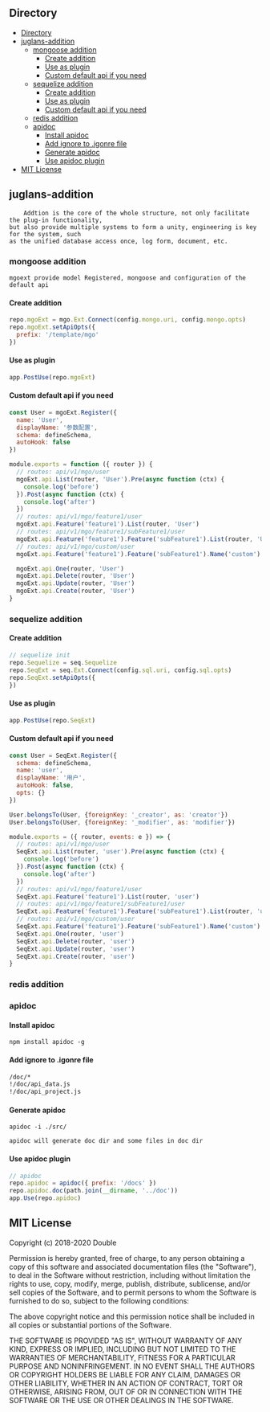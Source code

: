 ## Directory

<!-- TOC -->

- [Directory](#directory)
- [juglans-addition](#juglans-addition)
    - [mongoose addition](#mongoose-addition)
        - [Create addition](#create-addition)
        - [Use as plugin](#use-as-plugin)
        - [Custom default api if you need](#custom-default-api-if-you-need)
    - [sequelize addition](#sequelize-addition)
        - [Create addition](#create-addition-1)
        - [Use as plugin](#use-as-plugin-1)
        - [Custom default api if you need](#custom-default-api-if-you-need-1)
    - [redis addition](#redis-addition)
    - [apidoc](#apidoc)
        - [Install apidoc](#install-apidoc)
        - [Add ignore to .igonre file](#add-ignore-to-igonre-file)
        - [Generate apidoc](#generate-apidoc)
        - [Use apidoc plugin](#use-apidoc-plugin)
- [MIT License](#mit-license)

<!-- /TOC -->
## juglans-addition

        Addtion is the core of the whole structure, not only facilitate the plug-in functionality,
    but also provide multiple systems to form a unity, engineering is key for the system, such
    as the unified database access once, log form, document, etc.
### mongoose addition

    mgoext provide model Registered, mongoose and configuration of the default api
#### Create addition

```javascript
repo.mgoExt = mgo.Ext.Connect(config.mongo.uri, config.mongo.opts)
repo.mgoExt.setApiOpts({
  prefix: '/template/mgo'
})
```
#### Use as plugin
```javascript
app.PostUse(repo.mgoExt)
```

#### Custom default api if you need

```javascript
const User = mgoExt.Register({
  name: 'User',
  displayName: '参数配置',
  schema: defineSchema,
  autoHook: false
})

module.exports = function ({ router }) {
  // routes: api/v1/mgo/user
  mgoExt.api.List(router, 'User').Pre(async function (ctx) {
    console.log('before')
  }).Post(async function (ctx) {
    console.log('after')
  })
  // routes: api/v1/mgo/feature1/user
  mgoExt.api.Feature('feature1').List(router, 'User')
  // routes: api/v1/mgo/feature1/subFeature1/user
  mgoExt.api.Feature('feature1').Feature('subFeature1').List(router, 'User')
  // routes: api/v1/mgo/custom/user
  mgoExt.api.Feature('feature1').Feature('subFeature1').Name('custom').List(router, 'User')

  mgoExt.api.One(router, 'User')
  mgoExt.api.Delete(router, 'User')
  mgoExt.api.Update(router, 'User')
  mgoExt.api.Create(router, 'User')
}

```

### sequelize addition

#### Create addition

```javascript
// sequelize init
repo.Sequelize = seq.Sequelize
repo.SeqExt = seq.Ext.Connect(config.sql.uri, config.sql.opts)
repo.SeqExt.setApiOpts({
})
```
#### Use as plugin
```javascript
app.PostUse(repo.SeqExt)
```

#### Custom default api if you need

```javascript
const User = SeqExt.Register({
  schema: defineSchema,
  name: 'user',
  displayName: '用户',
  autoHook: false,
  opts: {}
})

User.belongsTo(User, {foreignKey: '_creator', as: 'creator'})
User.belongsTo(User, {foreignKey: '_modifier', as: 'modifier'})

module.exports = ({ router, events: e }) => {
  // routes: api/v1/mgo/user
  SeqExt.api.List(router, 'user').Pre(async function (ctx) {
    console.log('before')
  }).Post(async function (ctx) {
    console.log('after')
  })
  // routes: api/v1/mgo/feature1/user
  SeqExt.api.Feature('feature1').List(router, 'user')
  // routes: api/v1/mgo/feature1/subFeature1/user
  SeqExt.api.Feature('feature1').Feature('subFeature1').List(router, 'user')
  // routes: api/v1/mgo/custom/user
  SeqExt.api.Feature('feature1').Feature('subFeature1').Name('custom').List(router, 'user')
  SeqExt.api.One(router, 'user')
  SeqExt.api.Delete(router, 'user')
  SeqExt.api.Update(router, 'user')
  SeqExt.api.Create(router, 'user')
}
```

### redis addition

### apidoc

#### Install apidoc
```shell
npm install apidoc -g
```
#### Add ignore to .igonre file
```txt
/doc/*
!/doc/api_data.js
!/doc/api_project.js
```
#### Generate apidoc 

```shell
apidoc -i ./src/
```
	apidoc will generate doc dir and some files in doc dir

#### Use apidoc plugin

```javascript
// apidoc
repo.apidoc = apidoc({ prefix: '/docs' })
repo.apidoc.doc(path.join(__dirname, '../doc'))
app.Use(repo.apidoc)
```

## MIT License

Copyright (c) 2018-2020 Double

Permission is hereby granted, free of charge, to any person obtaining a copy
of this software and associated documentation files (the "Software"), to deal
in the Software without restriction, including without limitation the rights
to use, copy, modify, merge, publish, distribute, sublicense, and/or sell
copies of the Software, and to permit persons to whom the Software is
furnished to do so, subject to the following conditions:

The above copyright notice and this permission notice shall be included in all
copies or substantial portions of the Software.

THE SOFTWARE IS PROVIDED "AS IS", WITHOUT WARRANTY OF ANY KIND, EXPRESS OR
IMPLIED, INCLUDING BUT NOT LIMITED TO THE WARRANTIES OF MERCHANTABILITY,
FITNESS FOR A PARTICULAR PURPOSE AND NONINFRINGEMENT. IN NO EVENT SHALL THE
AUTHORS OR COPYRIGHT HOLDERS BE LIABLE FOR ANY CLAIM, DAMAGES OR OTHER
LIABILITY, WHETHER IN AN ACTION OF CONTRACT, TORT OR OTHERWISE, ARISING FROM,
OUT OF OR IN CONNECTION WITH THE SOFTWARE OR THE USE OR OTHER DEALINGS IN THE
SOFTWARE.
